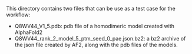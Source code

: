 This directory contains two files that can be use as a test case for the workflow:
- Q8WV44_V1_5.pdb: pdb file of a homodimeric model created with AlphaFold2
- Q8WV44_rank_2_model_5_ptm_seed_0_pae.json.bz2: a bz2 archive of the json file created by AF2, along with the pdb files of the models.
